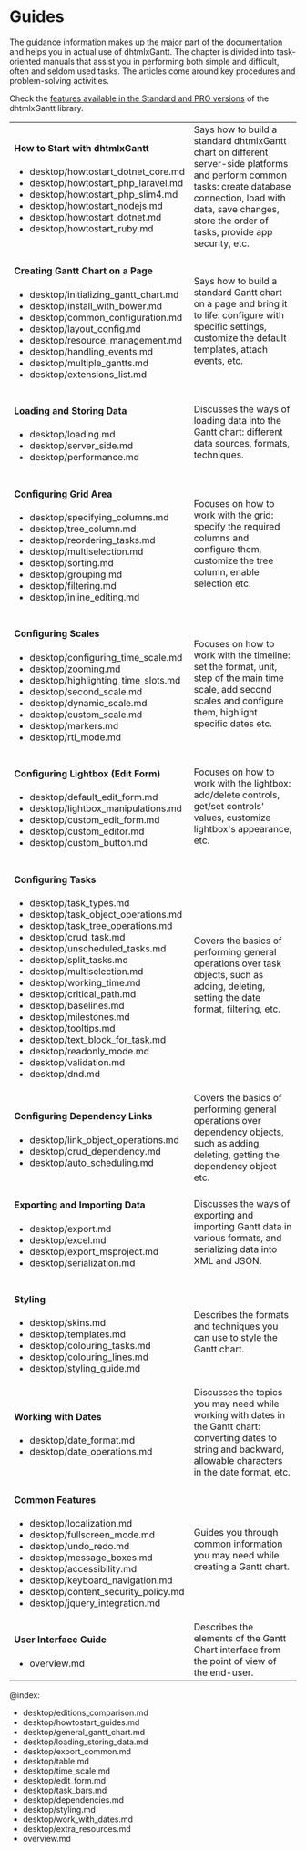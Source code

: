 Guides
======

The guidance information makes up the major part of the documentation and helps you in actual use of dhtmlxGantt.
The chapter is divided into task-oriented manuals that assist you in performing both simple and difficult, often and seldom used tasks. 
The articles come around key procedures and problem-solving activities. 

Сheck the [features available in the Standard and PRO versions](desktop/editions_comparison.md) of the dhtmlxGantt library.

<table  style='border-left:none !important;' cellspacing="0" cellpadding="5" border="0">
	<tbody>
    <tr>
		<td id="data" class='topics'>
		    <h4>
		         How to Start with dhtmlxGantt
		    </h4>
		    <ul id="data_sublist" >
            		<li>desktop/howtostart_dotnet_core.md</li>
                    <li>desktop/howtostart_php_laravel.md</li>
                    <li>desktop/howtostart_php_slim4.md</li>
                    <li>desktop/howtostart_nodejs.md</li>
                    <li>desktop/howtostart_dotnet.md</li>
                    <li>desktop/howtostart_ruby.md</li>
            </ul>
        </td>
        <td class='topic_description'>Says how to build a standard dhtmlxGantt chart on different server-side platforms and perform common tasks:
        create database connection, load with data, save changes, store the order of tasks, provide app security, etc.</td>
	</tr>
	<tr>
		<td id="data" class='topics'>
		    <h4>
		         Creating Gantt Chart on a Page
		    </h4>
		    <ul id="data_sublist" >
                    <li>desktop/initializing_gantt_chart.md</li>
                    <li>desktop/install_with_bower.md</li>
                    <li>desktop/common_configuration.md</li>
                    <li>desktop/layout_config.md</li>
                    <li>desktop/resource_management.md</li>
                    <li>desktop/handling_events.md</li>
                    <li>desktop/multiple_gantts.md</li> 
                    <li>desktop/extensions_list.md</li>
            </ul>
        </td>
		<td class='topic_description'>Says how to build a standard Gantt chart on a page and bring it to life: configure with specific settings, customize the default templates, attach events, etc.</td>
	</tr>
	<tr>
		<td id="manipulations" class='topics'>
		    <h4>
		         Loading and Storing Data
		    </h4>
		    <ul id="manipulations_sublist">                
					<li>desktop/loading.md</li>
                    <li>desktop/server_side.md</li>                                     
                    <li>desktop/performance.md</li>
            </ul>
        </td>
		<td class='topic_description'>Discusses the ways of loading data into the Gantt chart: different data sources, formats, techniques.</td>
	</tr>
    <tr>
        <td id="events" class='topics'>
            <h4>
                Configuring Grid Area
            </h4>
            <ul id="events_sublist">
                    <li>desktop/specifying_columns.md</li>
                    <li>desktop/tree_column.md</li>
                    <li>desktop/reordering_tasks.md</li>
                    <li>desktop/multiselection.md</li>
                    <li>desktop/sorting.md</li>
					<li>desktop/grouping.md</li>
                    <li>desktop/filtering.md</li>
                    <li>desktop/inline_editing.md</li>
		</ul>
        </td>
        <td class='topic_description'>Focuses on how to work with the grid: specify the required columns and configure them, customize the tree column, enable selection etc.</td>
    </tr>
	<tr>
    	<td id="lightbox" class='topics'>
    	    <h4>
    	        Configuring Scales
    	    </h4>
    	    <ul id="lightbox_sublist">
                    <li>desktop/configuring_time_scale.md </li>
                    <li>desktop/zooming.md</li>
                    <li>desktop/highlighting_time_slots.md</li>
                    <li>desktop/second_scale.md</li>
                    <li>desktop/dynamic_scale.md</li>
                    <li>desktop/custom_scale.md</li>
                    <li>desktop/markers.md</li>
                    <li>desktop/rtl_mode.md</li>
            </ul>
        </td>
        <td class='topic_description'>Focuses on how to work with the timeline: set the format, unit, step of the main time scale, add second scales and configure them, highlight specific dates etc.</td>
    </tr>
	<tr>
		<td id="styling" class='topics'>
		    <h4>
		        Configuring Lightbox (Edit Form)
		    </h4>
		    <ul id="styling_sublist">
            	   <li>desktop/default_edit_form.md</li>
                   <li>desktop/lightbox_manipulations.md</li>
                   <li>desktop/custom_edit_form.md</li>
                   <li>desktop/custom_editor.md</li>
                   <li>desktop/custom_button.md</li>
            </ul>
        </td>
		<td class='topic_description'>Focuses on how to work with the lightbox: add/delete controls, get/set controls' values, customize lightbox's appearance, etc.</td>
	</tr>
	<tr>
    	<td id="customevent" class='topics'>
    	    <h4>
    	        Configuring Tasks
    	    </h4>
    	    <ul id="customevent_sublist">
            		<li>desktop/task_types.md</li>
            		<li>desktop/task_object_operations.md</li>
                    <li>desktop/task_tree_operations.md</li>
                    <li>desktop/crud_task.md</li>
                    <li>desktop/unscheduled_tasks.md</li>
                    <li>desktop/split_tasks.md</li>
                    <li>desktop/multiselection.md</li>
                    <li>desktop/working_time.md</li>
                    <li>desktop/critical_path.md</li>
                    <li>desktop/baselines.md</li>
                    <li>desktop/milestones.md</li>
                    <li>desktop/tooltips.md</li>
                    <li>desktop/text_block_for_task.md</li>
 		    		<li>desktop/readonly_mode.md</li>
                    <li>desktop/validation.md</li>
                    <li>desktop/dnd.md</li>
            </ul>
        </td>
        <td class='topic_description'>Covers the basics of performing general operations over task objects, such as adding, deleting, setting the date format, filtering, etc.</td>
    </tr>
	<tr>
        <td id="internet" class='topics'>
            <h4>
                Configuring Dependency Links
            </h4>
            <ul id="internet_sublist">
                    <li>desktop/link_object_operations.md</li>
					<li>desktop/crud_dependency.md</li>
                    <li>desktop/auto_scheduling.md</li>
            </ul>
        </td>
        <td class='topic_description'>Covers the basics of performing general operations over dependency objects, such as adding, deleting, getting the dependency object etc.</td>
    </tr>
    <tr>
		<td id="manipulations" class='topics'>
		    <h4>
		         Exporting and Importing Data
		    </h4>
		    <ul id="manipulations_sublist">
                   	<li>desktop/export.md</li>
                    <li>desktop/excel.md</li>
                    <li>desktop/export_msproject.md</li>
                    <li>desktop/serialization.md</li>
            </ul>
        </td>
		<td class='topic_description'>Discusses the ways of exporting and importing Gantt data in various formats, and serializing data into XML and JSON.</td>
	</tr> 
   <tr>
        <td id="import" class='topics'>
            <h4>
                Styling
            </h4>
            <ul id="import_sublist">
            		<li>desktop/skins.md</li>
                    <li>desktop/templates.md</li>
                    <li>desktop/colouring_tasks.md</li>
                    <li>desktop/colouring_lines.md</li>
                    <li>desktop/styling_guide.md</li>
            </ul>
        </td>
        <td class='topic_description'>Describes the formats and techniques you can use to style the Gantt chart.</td>
    </tr>
    <tr>
        <td id="internet" class='topics'>
            <h4>
                Working with Dates
            </h4>
            <ul id="internet_sublist">
                    <li>desktop/date_format.md</li>
                    <li>desktop/date_operations.md</li>
            </ul>
        </td>
        <td class='topic_description'>Discusses the topics you may need while working with dates in the Gantt chart: converting dates to string and backward, allowable characters in the date format, etc.</td>
    </tr>
    <tr>
        <td id="internet" class='topics'>
            <h4>
                Common Features
            </h4>
            <ul id="internet_sublist">                		
                    <li>desktop/localization.md</li>  
                    <li>desktop/fullscreen_mode.md</li>                                       
                    <li>desktop/undo_redo.md</li>
                    <li>desktop/message_boxes.md</li>
                    <li>desktop/accessibility.md</li>
                    <li>desktop/keyboard_navigation.md</li>
                  	<li>desktop/content_security_policy.md</li>
                    <li>desktop/jquery_integration.md</li>
            </ul>
        </td>
        <td class='topic_description'>Guides you through common information you may need while creating a Gantt chart.</td>
    </tr>
    <tr>
		<td id="data" class='topics'>
		    <h4>
		        User Interface Guide
		    </h4>
		    <ul id="data_sublist" >
                    <li>overview.md</li>
            </ul>
        </td>
		<td class='topic_description'>Describes the elements of the Gantt Chart interface from the point of view of the end-user.</td>
	</tr>
   	</tbody>
</table>

@index:

- desktop/editions_comparison.md
- desktop/howtostart_guides.md
- desktop/general_gantt_chart.md
- desktop/loading_storing_data.md
- desktop/export_common.md
- desktop/table.md
- desktop/time_scale.md
- desktop/edit_form.md
- desktop/task_bars.md
- desktop/dependencies.md
- desktop/styling.md
- desktop/work_with_dates.md
- desktop/extra_resources.md
- overview.md

